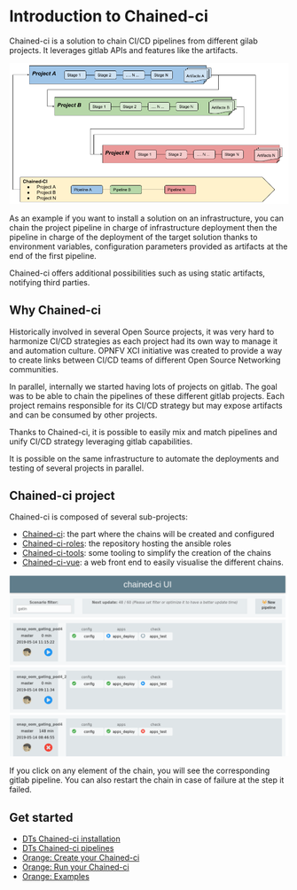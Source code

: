 # Introduction to Chained-ci

Chained-ci is a solution to chain CI/CD pipelines from different gilab projects.
It leverages gitlab APIs and features like the artifacts.

![Chained-ci overview](img/chained-CI.png)

As an example if you want to install a solution on an infrastructure, you can
chain the project pipeline in charge of infrastructure deployment then the
pipeline in charge of the deployment of the target solution thanks to
environment variables, configuration parameters provided as artifacts at the
end of the first pipeline.

Chained-ci offers additional possibilities such as using static artifacts,
notifying third parties.

## Why Chained-ci

Historically involved in several Open Source projects, it was very hard to
harmonize CI/CD strategies as each project had its own way to manage it and
automation culture.
OPNFV XCI initiative was created to provide a way to create links between CI/CD
teams of different Open Source Networking communities.

In parallel, internally we started having lots of projects on gitlab.
The goal was to be able to chain the pipelines of these different gitlab
projects. Each project remains responsible for its CI/CD strategy but may expose
artifacts and can be consumed by other projects.

Thanks to Chained-ci, it is possible to easily mix and match pipelines and unify
CI/CD strategy leveraging gitlab capabilities.

It is possible on the same infrastructure to automate the deployments and
testing of several projects in parallel.

## Chained-ci project

Chained-ci is composed of several sub-projects:

* [Chained-ci](https://gitlab.forge.orange-labs.fr/osons/chained-ci): the part
  where the chains will be created and configured
* [Chained-ci-roles](https://gitlab.com/Orange-OpenSource/lfn/ci_cd/chained-ci-roles):
  the repository hosting the ansible roles
* [Chained-ci-tools](https://gitlab.com/Orange-OpenSource/lfn/ci_cd/chained-ci-tools):
  some tooling to simplify the creation of the chains
* [Chained-ci-vue](https://gitlab.com/Orange-OpenSource/lfn/ci_cd/chained-ci-vue):
  a web front end to easily visualise the different chains.

![chained-ci-vue](img/chained-ci-ui.png)

If you click on any element of the chain, you will see the corresponding gitlab
pipeline. You can also restart the chain in case of failure at the step it
failed.

## Get started

* [DTs Chained-ci installation](chained-ci-install.md)
* [DTs Chained-ci pipelines](chained-ci-pipeline.md)
* [Orange: Create your Chained-ci](./user-guide/configure.md)
* [Orange: Run your Chained-ci](./user-guide/run.md)
* [Orange: Examples](./example/example.md)
